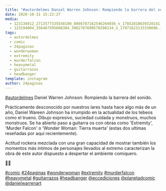 ```yaml
---
title: "#autordelmes Daniel Warren Johnson: Rompiendo la barrera del sonido"
date: 2020-10-31 15:22:27
media: 
  - 123138412_2713577335548180_8866787162546264656_n_17852810639320141.jpg
  - 123194004_356467595688384_3982787690570298134_n_17971623133330696.jpg
tags: 
  - autordelmes
  - comic
  - 24paginas
  - wonderwoman
  - extremity
  - murderfalcon
  - heavymetal
  - guitarrazos
  - headbanger
template: instagram
author: 24paginas
---
```


[#autordelmes](/tags/autordelmes) Daniel Warren Johnson: Rompiendo la barrera del sonido.


Prácticamente desconocido por nuestros lares hasta hace algo más de un año, Daniel Wareen Johnson ha irrumpido en la actualidad de los tebeos como el trueno. Dibujo expresivo, suciedad cuidada y monstruos, muchos monstruos. Se ha abierto paso a guitarra os con obras como 'Extremity', 'Murder Falcon' o 'Wonder Woman: Tierra muerta' (estas dos ultimas reseñadas por aquí recientemente).


Actitud rockera mezclada con una gran capacidad de mostrar también los momentos más íntimos de personajes llevados al extremo caracterizan la obra de este autor dispuesto a despertar el ambiente comiquero.


🤘🏻






[#comic](/tags/comic) [#24paginas](/tags/24paginas) [#wonderwoman](/tags/wonderwoman) [#extremity](/tags/extremity) [#murderfalcon](/tags/murderfalcon) [#heavymetal](/tags/heavymetal) [#guitarrazos](/tags/guitarrazos) [#headbanger](/tags/headbanger) [@eccediciones](https://instagram.com/eccediciones) [@planetadcomic](https://instagram.com/planetadcomic) [@danielwarrenart](https://instagram.com/danielwarrenart)
